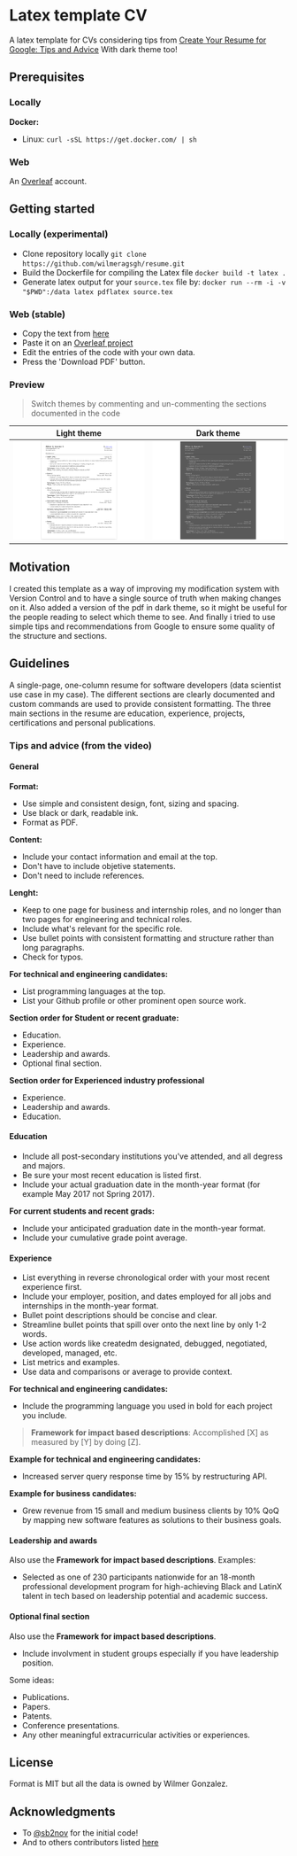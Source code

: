 # Latex template CV

A latex template for CVs considering tips from [Create Your Resume for Google: Tips and Advice](https://www.youtube.com/watch?v=BYUy1yvjHxE) With dark theme too!


## Prerequisites

### Locally

**Docker:** 

* Linux: `curl -sSL https://get.docker.com/ | sh`

### Web

An [Overleaf](https://www.overleaf.com/) account.


## Getting started

### Locally (experimental)

* Clone repository locally `git clone https://github.com/wilmeragsgh/resume.git`
* Build the Dockerfile for compiling the Latex file `docker build -t latex .`
* Generate latex output for your `source.tex` file by: `docker run --rm -i -v "$PWD":/data latex pdflatex source.tex`

### Web (stable)

* Copy the text from [here](https://raw.githubusercontent.com/wilmeragsgh/resume/master/source.tex)
* Paste it on an [Overleaf project](https://www.overleaf.com/)
* Edit the entries of the code with your own data.
* Press the 'Download PDF' button.


### Preview

> Switch themes by commenting and un-commenting the sections documented in the code

Light theme                         |  Dark theme
:----------------------------------:|:-------------------------:
![Light theme](/light_preview.png)  |  ![Dark theme](/dark_preview.png)


## Motivation

I created this template as a way of improving my modification system with Version Control and to have a single source of truth when making changes on it. Also added a version of the pdf in dark theme, so it might be useful for the people reading to select which theme to see. And finally i tried to use simple tips and recommendations from Google to ensure some quality of the structure and sections.

## Guidelines

A single-page, one-column resume for software developers (data scientist use case in my case). The different sections are clearly documented and custom commands are used to provide consistent formatting. The three main sections in the resume are education, experience, projects, certifications and personal publications.

### Tips and advice (from the video)

#### General

**Format:**
* Use simple and consistent design, font, sizing and spacing.
* Use black or dark, readable ink.
* Format as PDF.

**Content:**
* Include your contact information and email at the top.
* Don't have to include objetive statements.
* Don't need to include references.

**Lenght:**
* Keep to one page for business and internship roles, and no longer than two pages for engineering and technical roles.
* Include what's relevant for the specific role.
* Use bullet points with consistent formatting and structure rather than long paragraphs.
* Check for typos.

**For technical and engineering candidates:**
* List programming languages at the top.
* List your Github profile or other prominent open source work.

**Section order for Student or recent graduate:**
* Education.
* Experience.
* Leadership and awards.
* Optional final section.

**Section order for Experienced industry professional**
* Experience.
* Leadership and awards.
* Education.

#### Education

* Include all post-secondary institutions you've attended, and all degress and majors.
* Be sure your most recent education is listed first.
* Include your actual graduation date in the month-year format (for example May 2017 not Spring 2017).

**For current students and recent grads:**
* Include your anticipated graduation date in the month-year format.
* Include your cumulative grade point average.

#### Experience

* List everything in reverse chronological order with your most recent experience first.
* Include your employer, position, and dates employed for all jobs and internships in the month-year format.
* Bullet point descriptions should be concise and clear.
* Streamline bullet points that spill over onto the next line by only 1-2 words.
* Use action words like createdm designated, debugged, negotiated, developed, managed, etc.
* List metrics and examples.
* Use data and comparisons or average to provide context.

**For technical and engineering candidates:**
* Include the programming language you used in bold for each project you include.

> **Framework for impact based descriptions**: Accomplished [X] as measured by [Y] by doing [Z].

**Example for technical and engineering candidates:**
* Increased server query response time by 15% by restructuring API.

**Example for business candidates:**
* Grew revenue from 15 small and medium business clients by 10% QoQ by mapping new software features as solutions to their business goals.


#### Leadership and awards 

Also use the **Framework for impact based descriptions**. Examples:

* Selected as one of 230 participants nationwide for an 18-month professional development program for high-achieving Black and LatinX talent in tech based on leadership potential and academic success.

#### Optional final section

Also use the **Framework for impact based descriptions**.

* Include involvment in student groups especially if you have leadership position.

Some ideas:

* Publications.
* Papers.
* Patents.
* Conference presentations.
* Any other meaningful extracurricular activities or experiences.

## License

Format is MIT but all the data is owned by Wilmer Gonzalez. 

## Acknowledgments

* To [@sb2nov](https://github.com/sb2nov/) for the initial code!
* And to others contributors listed [here](https://github.com/sb2nov/resume/graphs/contributors)
